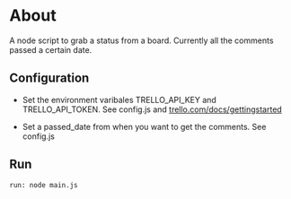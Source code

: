 # About

A node script to grab a status from a board. Currently all the comments passed a certain date.

## Configuration
* Set the environment varibales TRELLO_API_KEY and TRELLO_API_TOKEN.
See config.js and [trello.com/docs/gettingstarted](https://trello.com/docs/gettingstarted/index.html)

* Set a passed_date from when you want to get the comments. See config.js

## Run

    run: node main.js